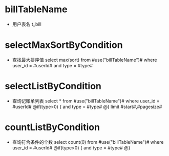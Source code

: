 billTableName
===
* 用户表名
	t_bill
	
selectMaxSortByCondition
===
* 查找最大排序值
	select max(sort) from #use("billTableName")#
	where
	user_id = #userId# and type = #type#
	
selectListByCondition
===
* 查询记账单列表
	select * from #use("billTableName")#
	where user_id = #userId#
	@if(type>0) {
		and type = #type#
	@}
	limit #start#,#pagesize#
	
countListByCondition
===
* 查询符合条件的个数
	select count(0) from #use("billTableName")#
	where user_id = #userId#
	@if(type>0) {
		and type = #type#
	@}